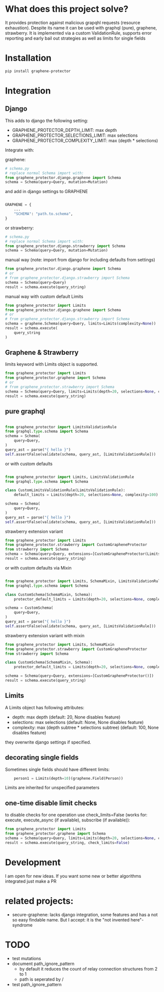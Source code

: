 # What does this project solve?

It provides protection against malicious grapqhl requests (resource exhaustion).
Despite its name it can be used with graphql (pure), graphene, strawberry.
It is implemented via a custom ValidationRule,
supports error reporting and early bail out strategies as well as limits for single fields

# Installation

```sh
pip install graphene-protector
```

# Integration

## Django

This adds to django the following setting:

-   GRAPHENE_PROTECTOR_DEPTH_LIMIT: max depth
-   GRAPHENE_PROTECTOR_SELECTIONS_LIMIT: max selections
-   GRAPHENE_PROTECTOR_COMPLEXITY_LIMIT: max (depth \* selections)

Integrate with:

graphene:

```python 3
# schema.py
# replace normal Schema import with:
from graphene_protector.django.graphene import Schema
schema = Schema(query=Query, mutation=Mutation)
```

and add in django settings to GRAPHENE

```python 3

GRAPHENE = {
    ...
    "SCHEMA": "path.to.schema",
}
```

or strawberry:

```python 3
# schema.py
# replace normal Schema import with:
from graphene_protector.django.strawberry import Schema
schema = Schema(query=Query, mutation=Mutation)
```

manual way (note: import from django for including defaults from settings)

```python 3
from graphene_protector.django.graphene import Schema
# or
# from graphene_protector.django.strawberry import Schema
schema = Schema(query=Query)
result = schema.execute(query_string)
```

manual way with custom default Limits

```python 3
from graphene_protector import Limits
from graphene_protector.django.graphene import Schema
# or
# from graphene_protector.django.strawberry import Schema
schema = graphene.Schema(query=Query, limits=Limits(complexity=None))
result = schema.execute(
    query_string
)

```

## Graphene & Strawberry

limits keyword with Limits object is supported.

```python 3
from graphene_protector import Limits
from graphene_protector.graphene import Schema
# or
# from graphene_protector.strawberry import Schema
schema = Schema(query=Query, limits=Limits(depth=20, selections=None, complexity=100))
result = schema.execute(query_string)
```

## pure graphql

```python 3

from graphene_protector import LimitsValidationRule
from graphql.type.schema import Schema
schema = Schema(
    query=Query,
)
query_ast = parse("{ hello }")
self.assertFalse(validate(schema, query_ast, [LimitsValidationRule]))

```

or with custom defaults

```python 3

from graphene_protector import Limits, LimitsValidationRule
from graphql.type.schema import Schema

class CustomLimitsValidationRule(LimitsValidationRule):
    default_limits = Limits(depth=20, selections=None, complexity=100)

schema = Schema(
    query=Query,
)
query_ast = parse("{ hello }")
self.assertFalse(validate(schema, query_ast, [LimitsValidationRule]))

```

strawberry extension variant

```python 3
from graphene_protector import Limits
from graphene_protector.strawberry import CustomGrapheneProtector
from strawberry import Schema
schema = Schema(query=Query, extensions=[CustomGrapheneProtector(Limits(depth=20, selections=None, complexity=100))])
result = schema.execute(query_string)
```

or with custom defaults via Mixin

```python 3

from graphene_protector import Limits, SchemaMixin, LimitsValidationRule
from graphql.type.schema import Schema

class CustomSchema(SchemaMixin, Schema):
    protector_default_limits = Limits(depth=20, selections=None, complexity=100)

schema = CustomSchema(
    query=Query,
)
query_ast = parse("{ hello }")
self.assertFalse(validate(schema, query_ast, [LimitsValidationRule]))

```

strawberry extension variant with mixin

```python 3
from graphene_protector import Limits, SchemaMixin
from graphene_protector.strawberry import CustomGrapheneProtector
from strawberry import Schema

class CustomSchema(SchemaMixin, Schema):
    protector_default_limits = Limits(depth=20, selections=None, complexity=100)

schema = Schema(query=Query, extensions=[CustomGrapheneProtector()])
result = schema.execute(query_string)
```

## Limits

A Limits object has following attributes:

-   depth: max depth (default: 20, None disables feature)
-   selections: max selections (default: None, None disables feature)
-   complexity: max (depth subtree \* selections subtree) (default: 100, None disables feature)

they overwrite django settings if specified.

## decorating single fields

Sometimes single fields should have different limits:

```python
    person1 = Limits(depth=10)(graphene.Field(Person))
```

Limits are inherited for unspecified parameters

## one-time disable limit checks

to disable checks for one operation use check_limits=False (works for:
execute, execute_async (if available), subscribe (if available)):

```python 3
from graphene_protector import Limits
from graphene_protector.graphene import Schema
schema = Schema(query=Query, limits=Limits(depth=20, selections=None, complexity=100))
result = schema.execute(query_string, check_limits=False)
```

# Development

I am open for new ideas.
If you want some new or better algorithms integrated just make a PR

# related projects:

-   secure-graphene: lacks django integration, some features and has a not so easy findable name.
    But I accept: it is the "not invented here"-syndrome

# TODO

-   test mutations
-   document path_ignore_pattern
    -   by default it reduces the count of relay connection structures from 2 to 1
    -   path is seperated by /
-   test path_ignore_pattern
